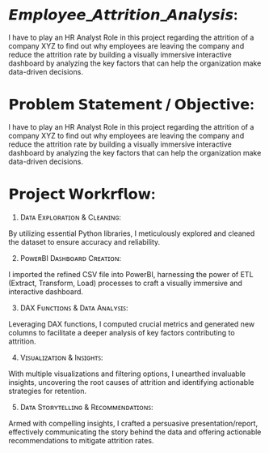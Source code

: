 # 𝙀𝙢𝙥𝙡𝙤𝙮𝙚𝙚_𝘼𝙩𝙩𝙧𝙞𝙩𝙞𝙤𝙣_𝘼𝙣𝙖𝙡𝙮𝙨𝙞𝙨: 

I have to play an HR Analyst Role in this project regarding the attrition of a company XYZ to find out why employees are leaving the company and reduce the attrition rate by building a visually immersive interactive dashboard by analyzing the key factors that can help the organization make data-driven decisions.

# 𝗣𝗿𝗼𝗯𝗹𝗲𝗺 𝗦𝘁𝗮𝘁𝗲𝗺𝗲𝗻𝘁 / 𝗢𝗯𝗷𝗲𝗰𝘁𝗶𝘃𝗲:

I have to play an HR Analyst Role in this project regarding the attrition of a company XYZ to find out why employees are leaving the company and reduce the attrition rate by building a visually immersive interactive dashboard by analyzing the key factors that can help the organization make data-driven decisions.

# 𝗣𝗿𝗼𝗷𝗲𝗰𝘁 𝗪𝗼𝗿𝗸𝗿𝗳𝗹𝗼𝘄:

1. Dᴀᴛᴀ Exᴘʟᴏʀᴀᴛɪᴏɴ & Cʟᴇᴀɴɪɴɢ: 

By utilizing essential Python libraries, I meticulously explored and cleaned the dataset to ensure accuracy and reliability.

2. PᴏᴡᴇʀBI Dᴀꜱʜʙᴏᴀʀᴅ Cʀᴇᴀᴛɪᴏɴ: 

I imported the refined CSV file into PowerBI, harnessing the power of ETL (Extract, Transform, Load) processes to craft a visually immersive and interactive dashboard.

3. DAX Fᴜɴᴄᴛɪᴏɴꜱ & Dᴀᴛᴀ Aɴᴀʟʏꜱɪꜱ: 

Leveraging DAX functions, I computed crucial metrics and generated new columns to facilitate a deeper analysis of key factors contributing to attrition.

4. Vɪꜱᴜᴀʟɪᴢᴀᴛɪᴏɴ & Iɴꜱɪɢʜᴛꜱ:

With multiple visualizations and filtering options, I unearthed invaluable insights, uncovering the root causes of attrition and identifying actionable strategies for retention.

5. Dᴀᴛᴀ Sᴛᴏʀʏᴛᴇʟʟɪɴɢ & Rᴇᴄᴏᴍᴍᴇɴᴅᴀᴛɪᴏɴꜱ: 

Armed with compelling insights, I crafted a persuasive presentation/report, effectively communicating the story behind the data and offering actionable recommendations to mitigate attrition rates.
